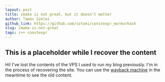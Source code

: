 ```yaml
---
layout: post
title: cmake is not great, but it doesn’t matter
author: Tamás Szelei
github_link: https://github.com/sztomi/constexpr_murmurhash
slug: cmake-is-not-great
tags: c++ constexpr
---
```


## This is a placeholder while I recover the content

Hi! I've lost the contents of the VPS I used to run my blog previously. I'm in the process of
recovering the site. You can use the [wayback machine](https://web.archive.org/web/20160310013921/http://szelei.me/) in the meantime to see the old content.

